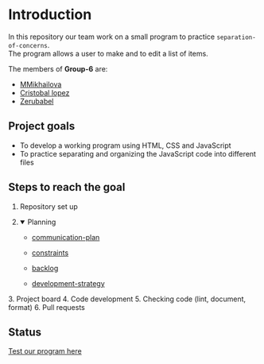 # Introduction

In this repository our team work on a small program to practice `separation-of-concerns`.  
The program allows a user to make and to edit a list of items.

The members of **Group-6** are:

- [MMikhailova](https://github.com/MMikhailova)
- [Cristobal lopez](https://github.com/cristobal-lopez)
- [Zerubabel](https://github.com/zerubabel4)

## Project goals

- To develop a working program using HTML, CSS and JavaScript
- To practice separating and organizing the JavaScript code into different files

## Steps to reach the goal

1. Repository set up
2. <details open><summary>Planning</summary>

   - [communication-plan](communication-plan.md)

   - [constraints](constraints.md)

   - [backlog](backlog.md)
  
   - [development-strategy](development-strategy.md)

  </details>
3. Project board  
4. Code development  
5. Checking code (lint, document, format)  
6. Pull requests

## Status

[Test our program here](https://lab-brussels-1.github.io/Group-6-A-list/)
